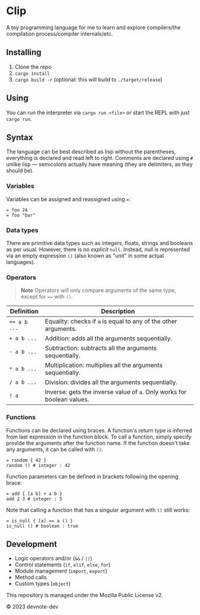 # Clip

A toy programming language for me to learn and explore compilers/the compilation process/compiler internals/etc.

## Installing

1. Clone the repo
2. `cargo install`
3. `cargo build -r` (optional: this will build to `./target/release`)

## Using

You can run the interpreter via `cargo run <file>` or start the REPL with just `cargo run`.

## Syntax

The language can be best described as lisp without the parentheses, everything is declared and read left to right. Comments are declared using `#` unlike lisp — semicolons actually have meaning (they are delimiters, as they should be).

### Variables

Variables can be assigned and reassigned using `=`:

```
= foo 24
= foo "bar"
```

### Data types

There are primitive data types such as integers, floats, strings and booleans as per usual. However, there is no _explicit_ `null`. Instead, null is represented via an empty expression `()` (also known as "unit" in some actual languages).

### Operators

> **Note**
> Operators will only compare arguments of the same type, except for `==` with `()`.

| Definition   | Description                                                            |
| ------------ | ---------------------------------------------------------------------- |
| `== a b ...` | Equality: checks if `a` is equal to any of the other arguments.        |
| `+ a b ...`  | Addition: adds all the arguments sequentially.                         |
| `- a b ...`  | Subtraction: subtracts all the arguments sequentially.                 |
| `* a b ...`  | Multiplication: multiplies all the arguments sequentially.             |
| `/ a b ...`  | Division: divides all the arguments sequentially.                      |
| `! a`        | Inverse: gets the inverse value of `a`. Only works for boolean values. |

### Functions

Functions can be declared using braces. A function's return type is inferred from last expression in the function block. To call a function, simply specify provide the arguments after the function name. If the function doesn't take any arguments, it can be called with `()`.

```
= random { 42 }
random () # integer : 42
```

Function parameters can be defined in brackets following the opening brace:

```
= add { [a b] + a b }
add 2 3 # integer : 5
```

Note that calling a function that has a singular argument with `()` still works:

```
= is_null { [a] == a () }
is_null () # boolean : true
```

## Development

- Logic operators and/or (`&&` / `||`)
- Control statements (`if`, `elif`, `else`, `for`)
- Module management (`import`, `export`)
- Method calls
- Custom types (`object`)

This repository is managed under the Mozilla Public License v2.

© 2023 devnote-dev
